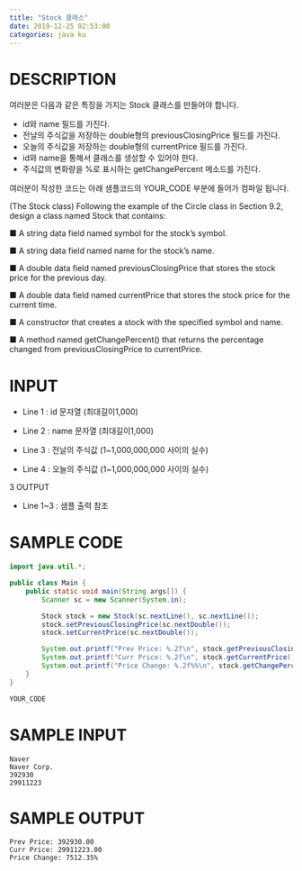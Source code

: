 ```yaml
---
title: "Stock 클래스"
date: 2019-12-25 02:53:00
categories: java ku
---
```


# DESCRIPTION
여러분은 다음과 같은 특징을 가지는 Stock 클래스를 만들어야 합니다. 

* id와 name 필드를 가진다.
* 전날의 주식값을 저장하는 double형의 previousClosingPrice 필드를 가진다.
* 오늘의 주식값을 저장하는 double형의 currentPrice 필드를 가진다.
* id와 name을 통해서 클래스를 생성할 수 있어야 한다. 
* 주식값의 변화량을 %로 표시하는 getChangePercent 메소드를 가진다.

여러분이 작성한 코드는 아래 샘플코드의 YOUR_CODE 부분에 들어가 컴파일 됩니다. 

 
(The Stock class) Following the example of the Circle class in Section 9.2, design a class named Stock that contains:

■ A string data field named symbol for the stock’s symbol.

■ A string data field named name for the stock’s name.

■ A double data field named previousClosingPrice that stores the stock price for the previous day.

■ A double data field named currentPrice that stores the stock price for the current time.

■ A constructor that creates a stock with the specified symbol and name.

■ A method named getChangePercent() that returns the percentage changed from previousClosingPrice to currentPrice.

 

# INPUT
* Line 1 : id 문자열 (최대길이1,000)

* Line 2 : name 문자열 (최대길이1,000)

* Line 3 : 전날의 주식값 (1~1,000,000,000 사이의 실수)

* Line 4 : 오늘의 주식값 (1~1,000,000,000 사이의 실수)

 
3 OUTPUT
* Line 1~3 : 샘플 출력 참조

# SAMPLE CODE
```java
import java.util.*;

public class Main {
    public static void main(String args[]) {
        Scanner sc = new Scanner(System.in);

        Stock stock = new Stock(sc.nextLine(), sc.nextLine());
        stock.setPreviousClosingPrice(sc.nextDouble());
        stock.setCurrentPrice(sc.nextDouble());

        System.out.printf("Prev Price: %.2f\n", stock.getPreviousClosingPrice());
        System.out.printf("Curr Price: %.2f\n", stock.getCurrentPrice());
        System.out.printf("Price Change: %.2f%%\n", stock.getChangePercent() * 100);
    }
}

YOUR_CODE
```

# SAMPLE INPUT
```
Naver
Naver Corp.
392930
29911223
```

# SAMPLE OUTPUT
```
Prev Price: 392930.00
Curr Price: 29911223.00
Price Change: 7512.35%
```

<script src="https://gist.github.com/DetegiCE/cfdd7637a71fd30d24694dbfeba6ad1a.js"></script>
